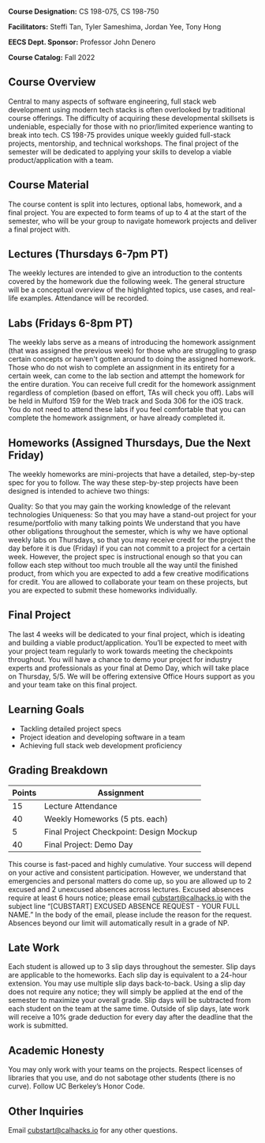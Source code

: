 **Course Designation:** CS 198-075, CS 198-750

**Facilitators:** Steffi Tan, Tyler Sameshima, Jordan Yee, Tony Hong

**EECS Dept. Sponsor:** Professor John Denero

**Course Catalog:** Fall 2022

## Course Overview

Central to many aspects of software engineering, full stack web development using modern tech stacks is often overlooked by traditional course offerings. The difficulty of acquiring these developmental skillsets is undeniable, especially for those with no prior/limited experience wanting to break into tech. CS 198-75 provides unique weekly guided full-stack projects, mentorship, and technical workshops. The final project of the semester will be dedicated to applying your skills to develop a viable product/application with a team.

## Course Material

The course content is split into lectures, optional labs, homework, and a final project. You are expected to form teams of up to 4 at the start of the semester, who will be your group to navigate homework projects and deliver a final project with.

## Lectures (Thursdays 6-7pm PT)

The weekly lectures are intended to give an introduction to the contents covered by the homework due the following week. The general structure will be a conceptual overview of the highlighted topics, use cases, and real-life examples. Attendance will be recorded.

## Labs (Fridays 6-8pm PT)

The weekly labs serve as a means of introducing the homework assignment (that was assigned the previous week) for those who are struggling to grasp certain concepts or haven't gotten around to doing the assigned homework. Those who do not wish to complete an assignment in its entirety for a certain week, can come to the lab section and attempt the homework for the entire duration. You can receive full credit for the homework assignment regardless of completion (based on effort, TAs will check you off). Labs will be held in Mulford 159 for the Web track and Soda 306 for the iOS track. You do not need to attend these labs if you feel comfortable that you can complete the homework assignment, or have already completed it.

## Homeworks (Assigned Thursdays, Due the Next Friday)

The weekly homeworks are mini-projects that have a detailed, step-by-step spec for you to follow. The way these step-by-step projects have been designed is intended to achieve two things:

Quality: So that you may gain the working knowledge of the relevant technologies
Uniqueness: So that you may have a stand-out project for your resume/portfolio with many talking points
We understand that you have other obligations throughout the semester, which is why we have optional weekly labs on Thursdays, so that you may receive credit for the project the day before it is due (Friday) if you can not commit to a project for a certain week. However, the project spec is instructional enough so that you can follow each step without too much trouble all the way until the finished product, from which you are expected to add a few creative modifications for credit. You are allowed to collaborate your team on these projects, but you are expected to submit these homeworks individually.

## Final Project

The last 4 weeks will be dedicated to your final project, which is ideating and building a viable product/application. You’ll be expected to meet with your project team regularly to work towards meeting the checkpoints throughout. You will have a chance to demo your project for industry experts and professionals as your final at Demo Day, which will take place on Thursday, 5/5. We will be offering extensive Office Hours support as you and your team take on this final project.

## Learning Goals
- Tackling detailed project specs
- Project ideation and developing software in a team
- Achieving full stack web development proficiency

## Grading Breakdown

| **Points** | **Assignment**                          |
| ---------- | --------------------------------------- |
| 15         | Lecture Attendance                      |
| 40         | Weekly Homeworks (5 pts. each)          |
| 5          | Final Project Checkpoint: Design Mockup |
| 40         | Final Project: Demo Day                 |

This course is fast-paced and highly cumulative. Your success will depend on your active and consistent participation. However, we understand that emergencies and personal matters do come up, so you are allowed up to 2 excused and 2 unexcused absences across lectures. Excused absences require at least 6 hours notice; please email cubstart@calhacks.io with the subject line “[CUBSTART] EXCUSED ABSENCE REQUEST - YOUR FULL NAME.” In the body of the email, please include the reason for the request. Absences beyond our limit will automatically result in a grade of NP.

## Late Work

Each student is allowed up to 3 slip days throughout the semester. Slip days are applicable to the homeworks. Each slip day is equivalent to a 24-hour extension. You may use multiple slip days back-to-back. Using a slip day does not require any notice; they will simply be applied at the end of the semester to maximize your overall grade. Slip days will be subtracted from each student on the team at the same time. Outside of slip days, late work will receive a 10% grade deduction for every day after the deadline that the work is submitted.

## Academic Honesty

You may only work with your teams on the projects. Respect licenses of libraries that you use, and do not sabotage other students (there is no curve). Follow UC Berkeley’s Honor Code.

## Other Inquiries

Email cubstart@calhacks.io for any other questions.
